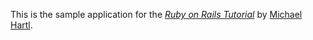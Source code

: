 This is the sample application for the [*Ruby on Rails Tutorial*](http://railstutorial.org/) by [Michael Hartl](http://michaelhartl.com/).

